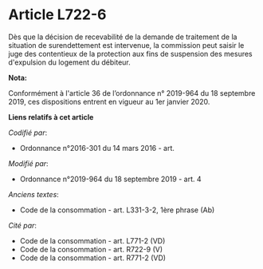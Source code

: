 # Article L722-6

Dès que la décision de recevabilité de la demande de traitement de la situation de surendettement est intervenue, la
commission peut saisir le juge des contentieux de la protection aux fins de suspension des mesures d'expulsion du logement du
débiteur.

**Nota:**

Conformément à l'article 36 de l’ordonnance n° 2019-964 du 18 septembre 2019, ces dispositions entrent en vigueur au 1er
janvier 2020.

**Liens relatifs à cet article**

_Codifié par_:

  - Ordonnance n°2016-301 du 14 mars 2016 - art.

_Modifié par_:

  - Ordonnance n°2019-964 du 18 septembre 2019 - art. 4

_Anciens textes_:

  - Code de la consommation - art. L331-3-2, 1ère phrase (Ab)

_Cité par_:

  - Code de la consommation - art. L771-2 (VD)
  - Code de la consommation - art. R722-9 (V)
  - Code de la consommation - art. R771-2 (VD)
